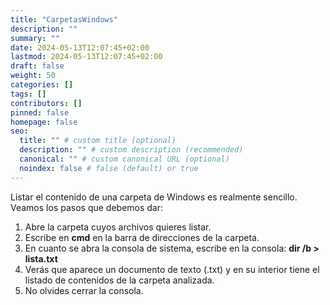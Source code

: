 ```yaml
---
title: "CarpetasWindows"
description: ""
summary: ""
date: 2024-05-13T12:07:45+02:00
lastmod: 2024-05-13T12:07:45+02:00
draft: false
weight: 50
categories: []
tags: []
contributors: []
pinned: false
homepage: false
seo:
  title: "" # custom title (optional)
  description: "" # custom description (recommended)
  canonical: "" # custom canonical URL (optional)
  noindex: false # false (default) or true
---
```


Listar el contenido de una carpeta de Windows es realmente sencillo. Veamos los pasos que debemos dar:

1. Abre la carpeta cuyos archivos quieres listar.
2. Escribe en **cmd** en la barra de direcciones de la carpeta.
3. En cuanto se abra la consola de sistema, escribe en la consola: **dir /b > lista.txt**
4. Verás que aparece un documento de texto (.txt) y en su interior tiene el listado de contenidos de la carpeta analizada.
5. No olvides cerrar la consola.
